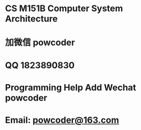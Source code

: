 # CS M151B Computer System Architecture
# 加微信 powcoder

# QQ 1823890830

# Programming Help Add Wechat powcoder

# Email: powcoder@163.com

